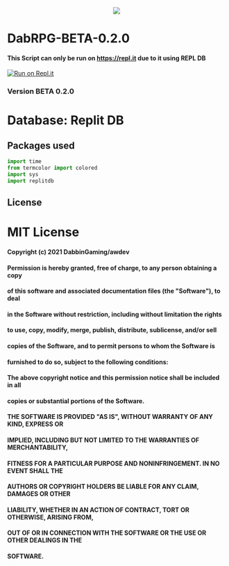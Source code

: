 <center><img src ="https://media.discordapp.net/attachments/777272540636119041/803316709577850961/Dab_RPG.png?width=369&height=369"></img></center>

# DabRPG-BETA-0.2.0
#### This Script can only be run on https://repl.it due to it using REPL DB
[![Run on Repl.it](https://repl.it/badge/github/Dabbin-Gamings-Dev-Team/DabRPG)](https://repl.it/github/Dabbin-Gamings-Dev-Team/DabRPG)
### Version BETA 0.2.0
# Database: Replit DB
## Packages used 

```python
import time
from termcolor import colored
import sys
import replitdb
```

## License
# MIT License

#### Copyright (c) 2021 DabbinGaming/awdev

#### Permission is hereby granted, free of charge, to any person obtaining a copy
#### of this software and associated documentation files (the "Software"), to deal
#### in the Software without restriction, including without limitation the rights
#### to use, copy, modify, merge, publish, distribute, sublicense, and/or sell
#### copies of the Software, and to permit persons to whom the Software is
#### furnished to do so, subject to the following conditions:

#### The above copyright notice and this permission notice shall be included in all
#### copies or substantial portions of the Software.

#### THE SOFTWARE IS PROVIDED "AS IS", WITHOUT WARRANTY OF ANY KIND, EXPRESS OR
#### IMPLIED, INCLUDING BUT NOT LIMITED TO THE WARRANTIES OF MERCHANTABILITY,
#### FITNESS FOR A PARTICULAR PURPOSE AND NONINFRINGEMENT. IN NO EVENT SHALL THE
#### AUTHORS OR COPYRIGHT HOLDERS BE LIABLE FOR ANY CLAIM, DAMAGES OR OTHER
#### LIABILITY, WHETHER IN AN ACTION OF CONTRACT, TORT OR OTHERWISE, ARISING FROM,
#### OUT OF OR IN CONNECTION WITH THE SOFTWARE OR THE USE OR OTHER DEALINGS IN THE
#### SOFTWARE.

